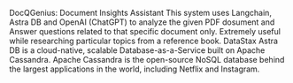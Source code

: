 DocQGenius: Document Insights Assistant
This system uses Langchain, Astra DB and OpenAI (ChatGPT) to analyze the given PDF dosument and Answer questions related to that specific document only. Extremely useful while researching particular topics from a reference book.
DataStax Astra DB is a cloud-native, scalable Database-as-a-Service built on Apache Cassandra. Apache Cassandra is the open-source NoSQL database behind the largest applications in the world, including Netflix and Instagram.

